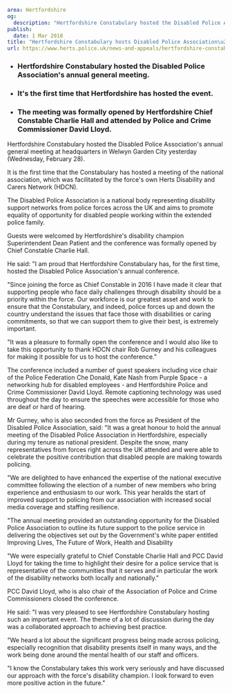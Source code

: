 ```yaml
area: Hertfordshire
og:
  description: "Hertfordshire Constabulary hosted the Disabled Police Association\u2019s annual general meeting at headquarters in Welwyn Garden City yesterday (Wednesday, February 28)."
publish:
  date: 1 Mar 2018
title: "Hertfordshire Constabulary hosts Disabled Police Association\u2019s AGM"
url: https://www.herts.police.uk/news-and-appeals/hertfordshire-constabulary-hosts-disabled-police-associations-agm-1715ALL
```

* ### Hertfordshire Constabulary hosted the Disabled Police Association's annual general meeting.

 * ### It's the first time that Hertfordshire has hosted the event.

 * ### The meeting was formally opened by Hertfordshire Chief Constable Charlie Hall and attended by Police and Crime Commissioner David Lloyd.

Hertfordshire Constabulary hosted the Disabled Police Association's annual general meeting at headquarters in Welwyn Garden City yesterday (Wednesday, February 28).

It is the first time that the Constabulary has hosted a meeting of the national association, which was facilitated by the force's own Herts Disability and Carers Network (HDCN).

The Disabled Police Association is a national body representing disability support networks from police forces across the UK and aims to promote equality of opportunity for disabled people working within the extended police family.

Guests were welcomed by Hertfordshire's disability champion Superintendent Dean Patient and the conference was formally opened by Chief Constable Charlie Hall.

He said: "I am proud that Hertfordshire Constabulary has, for the first time, hosted the Disabled Police Association's annual conference.

"Since joining the force as Chief Constable in 2016 I have made it clear that supporting people who face daily challenges through disability should be a priority within the force. Our workforce is our greatest asset and work to ensure that the Constabulary, and indeed, police forces up and down the country understand the issues that face those with disabilities or caring commitments, so that we can support them to give their best, is extremely important.

"It was a pleasure to formally open the conference and I would also like to take this opportunity to thank HDCN chair Rob Gurney and his colleagues for making it possible for us to host the conference."

The conference included a number of guest speakers including vice chair of the Police Federation Che Donald, Kate Nash from Purple Space - a networking hub for disabled employees - and Hertfordshire Police and Crime Commissioner David Lloyd. Remote captioning technology was used throughout the day to ensure the speeches were accessible for those who are deaf or hard of hearing.

Mr Gurney, who is also seconded from the force as President of the Disabled Police Association, said: "It was a great honour to hold the annual meeting of the Disabled Police Association in Hertfordshire, especially during my tenure as national president. Despite the snow, many representatives from forces right across the UK attended and were able to celebrate the positive contribution that disabled people are making towards policing.

"We are delighted to have enhanced the expertise of the national executive committee following the election of a number of new members who bring experience and enthusiasm to our work. This year heralds the start of improved support to policing from our association with increased social media coverage and staffing resilience.

"The annual meeting provided an outstanding opportunity for the Disabled Police Association to outline its future support to the police service in delivering the objectives set out by the Government's white paper entitled Improving Lives, The Future of Work, Health and Disability

"We were especially grateful to Chief Constable Charlie Hall and PCC David Lloyd for taking the time to highlight their desire for a police service that is representative of the communities that it serves and in particular the work of the disability networks both locally and nationally."

PCC David Lloyd, who is also chair of the Association of Police and Crime Commissioners closed the conference.

He said: "I was very pleased to see Hertfordshire Constabulary hosting such an important event. The theme of a lot of discussion during the day was a collaborated approach to achieving best practice.

"We heard a lot about the significant progress being made across policing, especially recognition that disability presents itself in many ways, and the work being done around the mental health of our staff and officers.

"I know the Constabulary takes this work very seriously and have discussed our approach with the force's disability champion. I look forward to even more positive action in the future."
